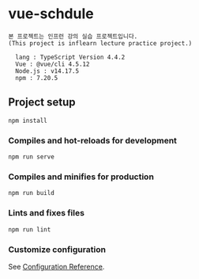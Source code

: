 # vue-schdule
```
본 프로젝트는 인프런 강의 실습 프로젝트입니다.
(This project is inflearn lecture practice project.)

  lang : TypeScript Version 4.4.2
  Vue : @vue/cli 4.5.12
  Node.js : v14.17.5
  npm : 7.20.5
```

## Project setup
```
npm install
```

### Compiles and hot-reloads for development
```
npm run serve
```

### Compiles and minifies for production
```
npm run build
```

### Lints and fixes files
```
npm run lint
```

### Customize configuration
See [Configuration Reference](https://cli.vuejs.org/config/).
